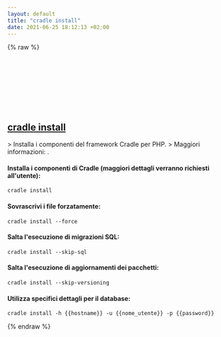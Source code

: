 ```yaml
---
layout: default
title: "cradle install"
date: 2021-06-25 18:12:13 +02:00
---
```

{% raw %}
<h2 id="cradle-install">
  <a href="/it/common/cradle-install.html">cradle install</a> <a href="#cradle-install"><svg class="icon">
    <use href="/assets/images/unicode_sprite.svg#link" />
  </svg></a>
</h2>
> Installa i componenti del framework Cradle per PHP.
> Maggiori informazioni: <https://cradlephp.github.io/docs/3.B.-Reference-Command-Line-Tools.html#install>.

#### Installa i componenti di Cradle (maggiori dettagli verranno richiesti all'utente):
```shell
cradle install
```
#### Sovrascrivi i file forzatamente:
```shell
cradle install --force
```
#### Salta l'esecuzione di migrazioni SQL:
```shell
cradle install --skip-sql
```
#### Salta l'esecuzione di aggiornamenti dei pacchetti:
```shell
cradle install --skip-versioning
```
#### Utilizza specifici dettagli per il database:
```shell
cradle install -h {{hostname}} -u {{nome_utente}} -p {{password}}
```
{% endraw %}